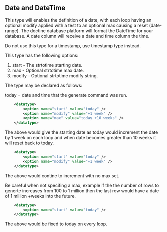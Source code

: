 ## Date and DateTime

This type will enables the definition of a date, with each loop having an optional modify applied with a test to an optional max causing a reset (date-range). The doctine database platform will format the DateTime for your database.  A date column will receive a date and time column the time.

Do not use this type for a timestamp, use timestamp type instead.

This type has the following options:

1. start  - The strtotime starting date.
2. max    - Optional strtotime max date.
3. modify - Optional strtotime modify string.

The type may be declared as follows:

today = date and time that the generate command was run.

```xml
    <datatype>
        <option name="start" value="today" />
        <option name="modify" value="+1 week" />
        <option name="max" value="today +10 weeks" />
    </datatype>
```

The above would give the starting date as today would increment the date by 1 week on each loop and when date becomes greater than 10 weeks it will reset back to today.

```xml
    <datatype>
        <option name="start" value="today" />
        <option name="modify" value="+1 week" />
    </datatype>
```

The above would contine to increment with no max set.

Be careful when not specifing a max, example if the the number of rows to generte increases from 100 to 1 million then the last row would have a date of 1 million +weeks into the future. 

```xml
    <datatype>
        <option name="start" value="today" />
    </datatype>
```

The above would be fixed to today on every loop.